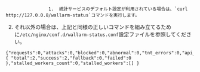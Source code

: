 					1.  統計サービスのデフォルト設定が利用されている場合は、`curl http://127.0.0.8/wallarm-status`コマンドを実行します。
2.  それ以外の場合は、上記と同様の正しいコマンドを組み立てるために`/etc/nginx/conf.d/wallarm-status.conf`設定ファイルを参照してください。
    
```
{"requests":0,"attacks":0,"blocked":0,"abnormal":0,"tnt_errors":0,"api_errors":0,"requests_lost":0,"segfaults":0,"memfaults":0,"softmemfaults":0,"time_detect":0,"db_id":46,"lom_id":4,"proton_instances": { "total":2,"success":2,"fallback":0,"failed":0 },"stalled_workers_count":0,"stalled_workers":[] }
```